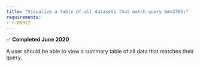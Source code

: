 ```yaml
---
title: "Visualize a table of all datasets that match query &#x2705;"
requirements:
- r-00012
---
```

&#x2705; **Completed June 2020**

A user should be able to view a summary table of all data that matches their query.
